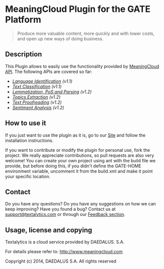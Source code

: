# MeaningCloud Plugin for the GATE Platform

> Produce more valuable content, more quickly and with lower costs, and open up new ways of doing business.

## Description
This Plugin allows to easily use the functionality provided by [MeaningCloud API](https://meaningcloud.com). The following APIs are covered so far:

  * _[Language Identification](https://www.meaningcloud.com/developer/language-identification) (v1.1)_
  * _[Text Classification](https://www.meaningcloud.com/developer/text-classification) (v1.1)_
  * _[Lemmatization, PoS and Parsing](https://www.meaningcloud.com/developer/lemmatization-pos-parsing) (v1.2)_
  * _[Topics Extraction](https://www.meaningcloud.com/developer/topics-extraction) (v1.2)_
  * _[Text Proofreading](https://www.meaningcloud.com/developer/text-proofreading) (v1.2)_
  * _[Sentiment Analysis](https://www.meaningcloud.com/developer/sentiment-analysis) (v1.2)_

## How to use it
If you just want to use the plugin as it is, go to our [Site](https://www.meaningcloud.com/developer/gate-plugin) and follow the installation instructions.

If you want to contribute or modify the plugin for personal use, fork the project. We really appreciate contributions, so pull requests are also very welcome! You can create your own project using ant with the build file we provide, but before doing this, if you didn't define the GATE-HOME environment variable, uncomment it from the build.xml and make it point your specific location.


## Contact

Do you have any questions? Do you have any suggestions on how we can keep improving? Have you found a bug?
Contact us at support@textalytics.com or through our [Feedback section](https://www.meaningcloud.com/developer/support).



## Usage, license and copying

Textalytics is a cloud service provided by DAEDALUS. S.A.

For details please refer to: http://www.meaningcloud.com

Copyright (c) 2014, DAEDALUS S.A. All rights reserved

